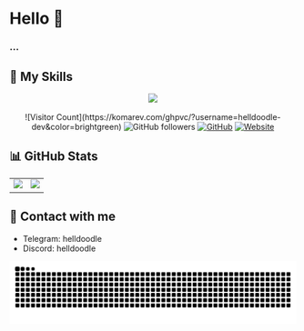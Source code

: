 # Hello 👋
### ...

## 🔨 My Skills
<p align="center">
  <img src="https://skillicons.dev/icons?i=java,php,py,nodejs,js,html,css&theme=dark" />
</p>

<div align="center">
![Visitor Count](https://komarev.com/ghpvc/?username=helldoodle-dev&color=brightgreen)
<img alt="GitHub followers" src="https://img.shields.io/github/followers/helldoodle-dev?style=social">
<a href="https://github.com/helldoodle-dev"><img src="https://img.shields.io/github/followers/helldoodle-dev.svg?label=GitHub&style=social" alt="GitHub"></a>
<a href="https://helldoodle.space"><img src="https://img.shields.io/website?color=1&down_color=1&down_message=1&logoColor=1&style=social&up_color=1&url=https%3A%2F%2Fhelldoodle.space" alt="Website"></a>
</div>

## 📊 GitHub Stats
<table style="width: 100%; border: none;" cellspacing="0" cellpadding="0" border="0">
  <tr>
    <td style="border: none;">
      <img src="https://github-readme-stats.vercel.app/api?username=helldoodle-dev&theme=dark&hide_border=true&include_all_commits=false&count_private=true"/>
    </td>
    <td style="border: none;">
      <img src="https://github-readme-stats.vercel.app/api/top-langs/?username=helldoodle-dev&theme=dark&hide_border=true&include_all_commits=false&count_private=true&layout=compact"/>
    </td>
  </tr>
</table>

## 💭 Contact with me
- Telegram: helldoodle
- Discord: helldoodle

<img alt="github-snake" src="https://raw.githubusercontent.com/EpicPlayerA10/EpicPlayerA10/output/github-contribution-grid-snake-dark.svg" />


<!--<div>
<a href="https://readme-stats-cfgj2cxdy.vercel.app/api?username=helldoodle&count_private=true&show_icons=true&theme=tokyonight">
  <img  align="left" src="https://readme-stats-cfgj2cxdy.vercel.app/api?username=helldoodle&count_private=true&show_icons=true&theme=tokyonight" />
</a>
<a href="https://readme-stats-cfgj2cxdy.vercel.app/api/top-langs/?username=helldoodle&hide=php&theme=tokyonight">
  <img align="left" src="https://readme-stats-cfgj2cxdy.vercel.app/api/top-langs/?username=helldoodle&hide=php&theme=tokyonight" />
</a>
</div>--!>
